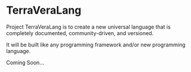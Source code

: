 # TerraVeraLang

Project TerraVeraLang is to create a new universal language that is completely documented, community-driven, and versioned.

It will be built like any programming framework and/or new programming language.

Coming Soon...
